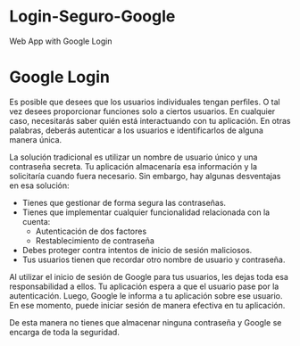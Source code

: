 # Login-Seguro-Google
Web App with Google Login

# Google Login
Es posible que desees que los usuarios individuales tengan perfiles. O tal vez desees proporcionar funciones solo a ciertos usuarios. En cualquier caso, necesitarás saber quién está interactuando con tu aplicación. En otras palabras, deberás autenticar a los usuarios e identificarlos de alguna manera única.

La solución tradicional es utilizar un nombre de usuario único y una contraseña secreta. Tu aplicación almacenaría esa información y la solicitaría cuando fuera necesario. Sin embargo, hay algunas desventajas en esa solución:

- Tienes que gestionar de forma segura las contraseñas.
- Tienes que implementar cualquier funcionalidad relacionada con la cuenta:
    - Autenticación de dos factores
    - Restablecimiento de contraseña
- Debes proteger contra intentos de inicio de sesión maliciosos.
- Tus usuarios tienen que recordar otro nombre de usuario y contraseña.

Al utilizar el inicio de sesión de Google para tus usuarios, les dejas toda esa responsabilidad a ellos. Tu aplicación espera a que el usuario pase por la autenticación. Luego, Google le informa a tu aplicación sobre ese usuario. En ese momento, puede iniciar sesión de manera efectiva en tu aplicación.

De esta manera no tienes que almacenar ninguna contraseña y Google se encarga de toda la seguridad.